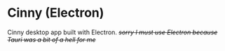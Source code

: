 # Cinny (Electron)
Cinny desktop app built with Electron. ~~*sorry I must use Electron because Tauri was a bit of a hell for me*~~